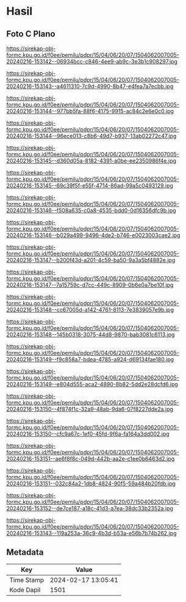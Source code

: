 # Hasil

## Foto C Plano

https://sirekap-obj-formc.kpu.go.id/f0ee/pemilu/pdpr/15/04/06/20/07/1504062007005-20240216-153142--06934bcc-c846-4ee9-ab9c-3e3b1c908297.jpg

https://sirekap-obj-formc.kpu.go.id/f0ee/pemilu/pdpr/15/04/06/20/07/1504062007005-20240216-153143--a4611310-7c9d-4990-8b47-e4fea7a7ecbb.jpg

https://sirekap-obj-formc.kpu.go.id/f0ee/pemilu/pdpr/15/04/06/20/07/1504062007005-20240216-153144--977bb5fa-88f6-4175-9915-ac84c2e6e0c0.jpg

https://sirekap-obj-formc.kpu.go.id/f0ee/pemilu/pdpr/15/04/06/20/07/1504062007005-20240216-153144--96ece013-c8b6-49d7-b937-13ab02272c47.jpg

https://sirekap-obj-formc.kpu.go.id/f0ee/pemilu/pdpr/15/04/06/20/07/1504062007005-20240216-153145--d360d05a-8182-4391-a0be-ee2350986f4e.jpg

https://sirekap-obj-formc.kpu.go.id/f0ee/pemilu/pdpr/15/04/06/20/07/1504062007005-20240216-153145--69c39f5f-e55f-4714-86ad-99a5c0493129.jpg

https://sirekap-obj-formc.kpu.go.id/f0ee/pemilu/pdpr/15/04/06/20/07/1504062007005-20240216-153146--f508a635-c0a8-4535-bdd0-0d16356dfc9b.jpg

https://sirekap-obj-formc.kpu.go.id/f0ee/pemilu/pdpr/15/04/06/20/07/1504062007005-20240216-153146--b029a499-9496-4de2-b746-e0023003cae2.jpg

https://sirekap-obj-formc.kpu.go.id/f0ee/pemilu/pdpr/15/04/06/20/07/1504062007005-20240216-153147--b200f43d-a201-4c59-ba50-9a3a5bf4882e.jpg

https://sirekap-obj-formc.kpu.go.id/f0ee/pemilu/pdpr/15/04/06/20/07/1504062007005-20240216-153147--7a15759c-d7cc-449c-8909-0b6e0a7be10f.jpg

https://sirekap-obj-formc.kpu.go.id/f0ee/pemilu/pdpr/15/04/06/20/07/1504062007005-20240216-153148--cc67005d-a142-4761-8113-7e3839057e9b.jpg

https://sirekap-obj-formc.kpu.go.id/f0ee/pemilu/pdpr/15/04/06/20/07/1504062007005-20240216-153148--145b0318-3075-44d8-9870-bab3081c6113.jpg

https://sirekap-obj-formc.kpu.go.id/f0ee/pemilu/pdpr/15/04/06/20/07/1504062007005-20240216-153149--f9c858a7-bdea-4785-a924-d69134fae180.jpg

https://sirekap-obj-formc.kpu.go.id/f0ee/pemilu/pdpr/15/04/06/20/07/1504062007005-20240216-153149--e804d555-aca2-4890-8b82-5dd2e28dcfd6.jpg

https://sirekap-obj-formc.kpu.go.id/f0ee/pemilu/pdpr/15/04/06/20/07/1504062007005-20240216-153150--4f874f1c-32a9-48ab-9da6-07f8227dde2a.jpg

https://sirekap-obj-formc.kpu.go.id/f0ee/pemilu/pdpr/15/04/06/20/07/1504062007005-20240216-153150--cfc9a67c-1ef0-45fd-9f6a-fa164a3dd002.jpg

https://sirekap-obj-formc.kpu.go.id/f0ee/pemilu/pdpr/15/04/06/20/07/1504062007005-20240216-153151--ae6f8f8c-049d-442b-aa2e-c1ee0b6463d2.jpg

https://sirekap-obj-formc.kpu.go.id/f0ee/pemilu/pdpr/15/04/06/20/07/1504062007005-20240216-153151--032c84a2-1db8-4824-90f5-59a484b20fdb.jpg

https://sirekap-obj-formc.kpu.go.id/f0ee/pemilu/pdpr/15/04/06/20/07/1504062007005-20240216-153152--de7ce187-a18c-41d3-a7ea-38dc33b2352a.jpg

https://sirekap-obj-formc.kpu.go.id/f0ee/pemilu/pdpr/15/04/06/20/07/1504062007005-20240216-153143--119a253a-36c9-4b3d-b53a-e56b7b74b262.jpg


## Metadata

| Key        | Value               |
| ---------- | ------------------- |
| Time Stamp | 2024-02-17 13:05:41 |
| Kode Dapil | 1501                |



